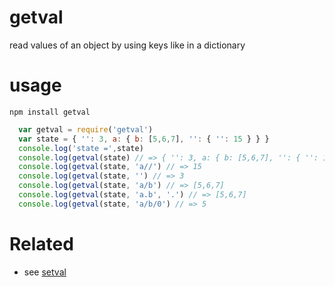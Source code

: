 # getval
read values of an object by using keys like in a dictionary

# usage
`npm install getval`

```js
  var getval = require('getval')
  var state = { '': 3, a: { b: [5,6,7], '': { '': 15 } } }
  console.log('state =',state)
  console.log(getval(state) // => { '': 3, a: { b: [5,6,7], '': { '': 15 } } }
  console.log(getval(state, 'a//') // => 15
  console.log(getval(state, '') // => 3
  console.log(getval(state, 'a/b') // => [5,6,7]
  console.log(getval(state, 'a.b', '.') // => [5,6,7]
  console.log(getval(state, 'a/b/0') // => 5
```

# Related
* see [setval](https://www.npmjs.com/package/setval)
